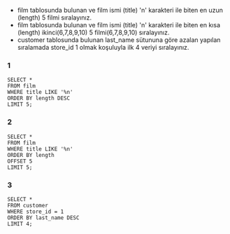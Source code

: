 - film tablosunda bulunan ve film ismi (title) 'n' karakteri ile biten en uzun (length) 5 filmi sıralayınız.
- film tablosunda bulunan ve film ismi (title) 'n' karakteri ile biten en kısa (length) ikinci(6,7,8,9,10) 5 filmi(6,7,8,9,10) sıralayınız.
- customer tablosunda bulunan last_name sütununa göre azalan yapılan sıralamada store_id 1 olmak koşuluyla ilk 4 veriyi sıralayınız.


### 1
```
SELECT *
FROM film
WHERE title LIKE '%n'
ORDER BY length DESC
LIMIT 5;
```
### 2
```
SELECT *
FROM film
WHERE title LIKE '%n'
ORDER BY length
OFFSET 5
LIMIT 5;
```

### 3
```
SELECT *
FROM customer
WHERE store_id = 1
ORDER BY last_name DESC
LIMIT 4;
```